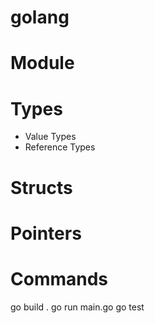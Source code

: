 # golang

# Module

# Types
  - Value Types
  - Reference Types

# Structs

# Pointers

# Commands
go build .
go run main.go
go test
